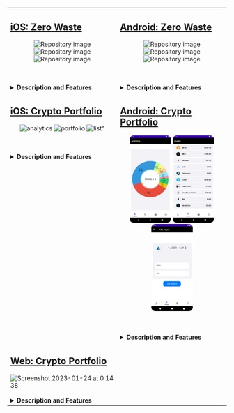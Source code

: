 <table>
   <tr>
      <!-- iOS: Zero Waste -->
      <td valign="top" valign="center">
         <h2><a href="https://github.com/belekomurzakov/zero-waste-ios">iOS: Zero Waste</a></h2>
         <p align="center">
            <img src="https://user-images.githubusercontent.com/89274213/213867664-9af25e10-ac2a-499e-8989-309ca02d4fcb.png" alt="Repository image" width="105" height="200"/>
            <img src="https://user-images.githubusercontent.com/89274213/213867669-4de1d94a-43f3-4997-9b64-6d6e16e21137.png" alt="Repository image" width="105" height="200"/>
            <img src="https://user-images.githubusercontent.com/89274213/213867675-a47fb223-8594-4b61-9af6-51edece482f5.png" alt="Repository image" width="105" height="200"/>     
         </p>
         <br/>
         <br/>
         <details>
            <summary><b>Description and Features</b></summary>
            <p>This iOS app helps users sort waste efficiently by showing nearest public containers on map, tracking history, sorting by category or ML image recognition, gamification with levels and ranks.</p>
            <b>Features</b><br/>
            <p>
               <code>rest-api</code>, <code>realm</code>, <code>mapkit</code>, <code>swift-ui</code>, <code>coreml</code>
            </p>
         </details>
      </td>
      <!-- Android: Zero Waste -->
      <td valign="top">
         <h2><a href="https://github.com/belekomurzakov/zero-waste-android">Android: Zero Waste</a></h2>
         <p align="center">
            <img src="https://user-images.githubusercontent.com/89274213/213871449-4e588e3d-8e0d-411a-a328-e5675f8000f6.png" alt="Repository image" width="95" height="200"/>
            <img src="https://user-images.githubusercontent.com/89274213/213871454-7199a955-2443-4c5c-a75e-f3479f9ca7ba.png" alt="Repository image" width="95" height="200"/>
            <img src="https://user-images.githubusercontent.com/89274213/213871446-dbed575e-d5b4-4bfc-833a-dd28ec478caa.png" alt="Repository image" width="95" height="200"/>     
         </p>
         <br/>
         <br/>
         <details>
            <summary><b>Description and Features</b></summary>
            <p>A waste management mobile app, that helps users locate the nearest waste disposal options on the map, according to specific waste types. Keep track of your sorting history and take advantage of the cutting-edge machine learning feature that can identify objects, making the most out of your waste and contributing to a cleaner environment.</p>
            <b>Features</b><br/>
            <p>
               <code>android</code>, <code>room</code>, <code>google-maps</code>, <code>dependency-injection</code>, <code>datastore</code>, <code>koin</code>, <code>ml-kit</code>
            </p>
         </details>
      </td>
   </tr>
   <tr>
      <!-- iOS: Crypto Portfolio -->
      <td width="50%" valign="top">
         <h2><a href="https://github.com/belekomurzakov/crypto-portfolio-ios">iOS: Crypto Portfolio</a></h2>
         <p align="center">
            <img width="105" height="200" alt="analytics" src="https://user-images.githubusercontent.com/123120438/214157981-732dc827-3d59-4ce8-95b5-175b1186149b.png">
            <img width="105" height="200" alt="portfolio" src="https://user-images.githubusercontent.com/123120438/214157991-ff3cdd3d-db9a-48af-b350-bd5edc73c9db.png">
            <img width="105" height="200" alt=list" src="https://user-images.githubusercontent.com/123120438/214157994-8f5d6247-b526-4ed4-a6ad-599f9739c1fa.png">
         </p>
         <br/>
         <br/>
         <details>
            <summary><b>Description and Features</b></summary>
            <p>Introducing Crypto Portfolio, the iOS mobile app designed to help manage and track your cryptocurrency investments. Developed as part of the EBC-VI1 - Application Development for iOS course, this app allows you to easily view your portfolio performance and make informed decisions on your crypto trades.</p>
            <b>Features</b><br/>
            <p>
               <code>rest-api</code>, <code>school-project</code>, <code>coredata</code>, <code>swiftui</code>, <code>swiftui-charts</code>
            </p>
         </details>
      </td>
      <!-- Android: Crypto Portfolio -->
      <td valign="top">
         <h2><a href="https://github.com/belekomurzakov/crypto-portfolio-android">Android: Crypto Portfolio</a></h2>
         <p align="center">
            <img src="https://github.com/belekomurzakov/crypto-portfolio-android/blob/master/app/src/main/res/drawable/analytics.png" alt="Repository image" width="95" height="200"/>
            <img src="https://github.com/belekomurzakov/crypto-portfolio-android/blob/master/app/src/main/res/drawable/prices.png" alt="Repository image" width="95" height="200"/>
            <img src="https://github.com/belekomurzakov/crypto-portfolio-android/blob/master/app/src/main/res/drawable/add_crypto.png" alt="Repository image" width="95" height="200"/>
         </p>
         <br/>
         <br/>
         <details>
            <summary><b>Description and Features</b></summary>
            <p>Crypto Portfolio, the Android mobile application designed to help you keep track of your cryptocurrency investments. Built as a project for EBC-VA1 - Application Development for Android course, this app makes it easy to monitor your portfolio, stay informed with real-time market updates and make smart trades.</p>
            <b>Features</b><br/>
            <p><code>school-project</code>, <code>mvvm-android</code>, <code>room-database</code></p>
         </details>
      </td>
   <tr>
      <!-- Web: Crypto Portfolio -->
      <td valign="top">
         <h2><a href="https://github.com/belekomurzakov/crypto-portfolio-web">Web: Crypto Portfolio</a></h2>
         <img width="400" alt="Screenshot 2023-01-24 at 0 14 38" src="https://user-images.githubusercontent.com/123120438/214175085-ff6a578c-1a3d-458b-921e-123ea51e0c93.png">
         <br/>
         <br/>
         <details>
            <summary><b>Description and Features</b></summary>
            <p>Crypto Portfolio is a web application that helps you manage and track your cryptocurrency investments. Developed as a course project, it offers a user-friendly interface to view your portfolio performance, track market trends and make informed trades. It also includes security features to keep your data safe.</p>
            <b>Features</b><br/>
            <p>
               <code>python</code>, <code>bootstrap</code>, <code>flask</code>, <code>api-rest</code>, <code>sqlite3</code>      
            </p>
         </details>
      </td>
</table>
